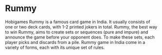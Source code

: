 # Rummy
Hobigames Rummy is a famous card game in India. It usually consists of one or two deck cards, with 1-2 printed jokers in total. Rummy, the best way to win Rummy, aims to create sets or sequences (pure and impure) and announce the game before your opponent does. To make these sets, each player picks and discards from a pile. Rummy game in India come in a variety of forms, each with its unique set of rules.
